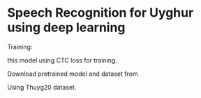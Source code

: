 # Speech Recognition for Uyghur using deep learning
Training:

this model using CTC loss for training.

Download pretrained model and dataset from 


Using Thuyg20 dataset.
